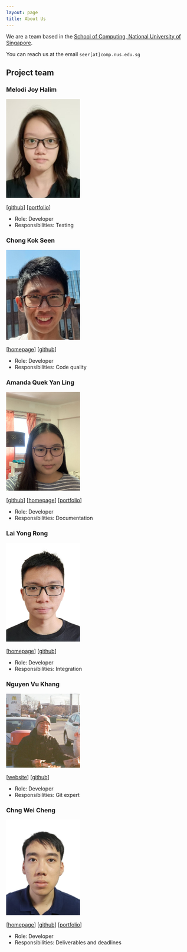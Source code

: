 ```yaml
---
layout: page
title: About Us
---
```


We are a team based in the [School of Computing, National University of Singapore](https://www.comp.nus.edu.sg).

You can reach us at the email `seer[at]comp.nus.edu.sg`

## Project team

### Melodi Joy Halim

<img src="images/meloppeitreet.png" width="200px">

[[github](https://github.com/meloppeitreet)]
[[portfolio](team/meloppeitreet.md)]

* Role: Developer
* Responsibilities: Testing

### Chong Kok Seen

<img src="images/kokseen1.png" width="200px">

[[homepage](http://www.comp.nus.edu.sg/~kokseen1)]
[[github](https://github.com/kokseen1)]

* Role: Developer
* Responsibilities: Code quality

### Amanda Quek Yan Ling

<img src="images/victoria281.png" width="200px">

[[github](https://github.com/Victoria281)]
[[homepage](https://nus-csm.symplicity.com/profiles/amanda.quek)]
[[portfolio](team/victoria281.md)]

* Role: Developer
* Responsibilities: Documentation

### Lai Yong Rong

<img src="images/whyare.png" width="200px">

[[homepage](http://www.comp.nus.edu.sg/~laiyr)]
[[github](https://github.com/WhyAre)]

* Role: Developer
* Responsibilities: Integration

### Nguyen Vu Khang

<img src="images/nguyenvukhang.png" width="200px">

[[website](https://www.nguyenvukhang.com)]
[[github](https://github.com/nguyenvukhang)]

* Role: Developer
* Responsibilities: Git expert

### Chng Wei Cheng

<img src="images/anafterthought.png" width="200px">

[[homepage](http://www.comp.nus.edu.sg/~cwc099)]
[[github](https://github.com/AnAfterthought)]
[[portfolio](team/anafterthought.md)]

* Role: Developer
* Responsibilities: Deliverables and deadlines
